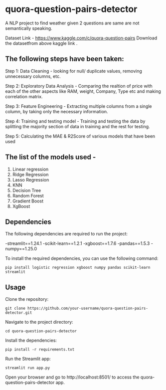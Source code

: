 # quora-question-pairs-detector
A NLP project to find weather given 2 questions are same are not semantically speaking.

Dataset Link - https://www.kaggle.com/c/quora-question-pairs
Download the datasetfrom above kaggle link .

## The following steps have been taken: 

Step 1: Data Cleaning - looking for null/ duplicate values, removing unnecessary columns, etc.

Step 2: Exploratory Data Analysis - Comparing the realtion of price with each of the other aspects like RAM, weight, Company, Type etc and making 
correlation matrix. 

Step 3: Feature Engineering - Extracting multiple columns from a single column, by taking only the necessary information. 

Step 4: Training and testing model - Training and testing the data by splitting the majority section of data in training and the rest for testing. 

Step 5: Calculating the MAE & R2Score of various models that have been used 


## The list of the models used - 

1) Linear regression
2) Ridge Regression
3) Lasso Regression
4) KNN 
5) Decision Tree
6) Random Forest 
7) Gradient Boost 
8) XgBoost 

## Dependencies

The following dependencies are required to run the project:

-streamlit==1.24.1
-scikit-learn==1.2.1
-xgboost==1.7.6
-pandas==1.5.3
-numpy==1.25.0

To install the required dependencies, you can use the following command:

```shell
pip install logistic regression xgboost numpy pandas scikit-learn streamlit
```

## Usage
Clone the repository:
```shell
git clone https://github.com/your-username/quora-question-pairs-detector.git
```
Navigate to the project directory:
```shell
cd quora-question-pairs-detector
```
Install the dependencies:
```shell
pip install -r requirements.txt
```
Run the Streamlit app:
```shell
streamlit run app.py
```

Open your browser and go to http://localhost:8501/ to access the quora-question-pairs-detector app.  


